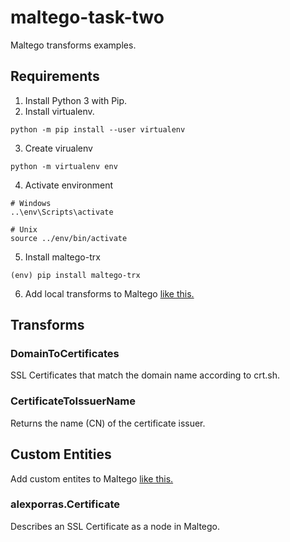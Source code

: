 # maltego-task-two

Maltego transforms examples.

## Requirements

1. Install Python 3 with Pip.
2. Install virtualenv.
```
python -m pip install --user virtualenv
```
3. Create virualenv
```
python -m virtualenv env
```
4. Activate environment
```
# Windows
..\env\Scripts\activate

# Unix
source ../env/bin/activate
```

5. Install maltego-trx
```
(env) pip install maltego-trx
```

6. Add local transforms to Maltego [like this.](https://docs.maltego.com/support/solutions/articles/15000017605-writing-local-transforms-in-python)

## Transforms

### DomainToCertificates
SSL Certificates that match the domain name according to crt.sh.

### CertificateToIssuerName
Returns the name (CN) of the certificate issuer.

## Custom Entities
Add custom entites to Maltego [like this.](https://docs.maltego.com/support/solutions/articles/15000010462-create-new-entity#additional-properties-0-3)

### alexporras.Certificate
Describes an SSL Certificate as a node in Maltego.